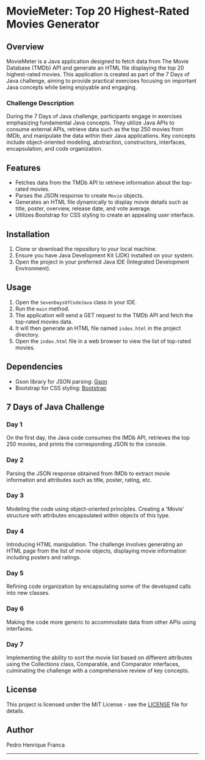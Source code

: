 # MovieMeter: Top 20 Highest-Rated Movies Generator

## Overview

MovieMeter is a Java application designed to fetch data from The Movie Database (TMDb) API and generate an HTML file displaying the top 20 highest-rated movies. This application is created as part of the 7 Days of Java challenge, aiming to provide practical exercises focusing on important Java concepts while being enjoyable and engaging.

### Challenge Description
During the 7 Days of Java challenge, participants engage in exercises emphasizing fundamental Java concepts. They utilize Java APIs to consume external APIs, retrieve data such as the top 250 movies from IMDb, and manipulate the data within their Java applications. Key concepts include object-oriented modeling, abstraction, constructors, interfaces, encapsulation, and code organization.

## Features

- Fetches data from the TMDb API to retrieve information about the top-rated movies.
- Parses the JSON response to create `Movie` objects.
- Generates an HTML file dynamically to display movie details such as title, poster, overview, release date, and vote average.
- Utilizes Bootstrap for CSS styling to create an appealing user interface.

## Installation

1. Clone or download the repository to your local machine.
2. Ensure you have Java Development Kit (JDK) installed on your system.
3. Open the project in your preferred Java IDE (Integrated Development Environment).

## Usage

1. Open the `SevenDaysOfCodeJava` class in your IDE.
2. Run the `main` method.
3. The application will send a GET request to the TMDb API and fetch the top-rated movies data.
4. It will then generate an HTML file named `index.html` in the project directory.
5. Open the `index.html` file in a web browser to view the list of top-rated movies.

## Dependencies

- Gson library for JSON parsing: [Gson](https://github.com/google/gson)
- Bootstrap for CSS styling: [Bootstrap](https://getbootstrap.com/)

## 7 Days of Java Challenge

### Day 1
On the first day, the Java code consumes the IMDb API, retrieves the top 250 movies, and prints the corresponding JSON to the console.

### Day 2
Parsing the JSON response obtained from IMDb to extract movie information and attributes such as title, poster, rating, etc.

### Day 3
Modeling the code using object-oriented principles. Creating a 'Movie' structure with attributes encapsulated within objects of this type.

### Day 4
Introducing HTML manipulation. The challenge involves generating an HTML page from the list of movie objects, displaying movie information including posters and ratings.

### Day 5
Refining code organization by encapsulating some of the developed calls into new classes.

### Day 6
Making the code more generic to accommodate data from other APIs using interfaces.

### Day 7
Implementing the ability to sort the movie list based on different attributes using the Collections class, Comparable, and Comparator interfaces, culminating the challenge with a comprehensive review of key concepts.

## License

This project is licensed under the MIT License - see the [LICENSE](LICENSE) file for details.

## Author

Pedro Henrique Franca

---
